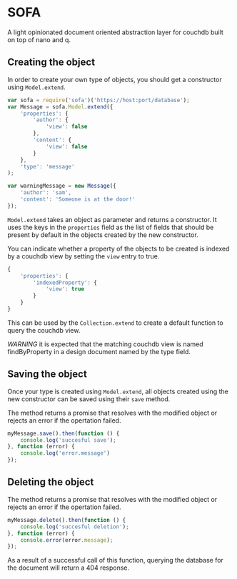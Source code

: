 # SOFA
A light opinionated document oriented abstraction layer for couchdb built on top of nano and q.

## Creating the  object
In order to create your own type of objects, you should get a constructor using ```Model.extend```.
```javascript
var sofa = require('sofa')('https://host:port/database');
var Message = sofa.Model.extend({
	'properties': {
        'author': {
            'view': false
        }, 
        'content': {
            'view': false
        }
    },
	'type': 'message'
);

var warningMessage = new Message({
	'author': 'sam',
	'content': 'Someone is at the door!'
});
```
```Model.extend``` takes an object as parameter and returns a constructor. It uses the keys in the ```properties``` field as the list of fields that should be present by default in the objects created by the new constructor.

You can indicate whether a property of the objects to be created is indexed by a couchdb view by setting the ```view``` entry to true.
```javascript
{
    'properties': {
        'indexedProperty': {
            'view': true
        }
    }
}
```
This can be used by the ```Collection.extend``` to create a default function to query the couchdb view.

*WARNING* it is expected that the matching couchdb view is named findByProperty in a design document named by the type field.

## Saving the object
Once your type is created using ```Model.extend```, all objects created using the new constructor can be saved using their ```save``` method.

The method returns a promise that resolves with the modified object or rejects an error if the opertation failed.
```javascript
myMessage.save().then(function () {
    console.log('succesful save');
}, function (error) {
    console.log('error.message')
});
```

## Deleting the object
The method returns a promise that resolves with the modified object or rejects an error if the opertation failed.
```javascript
myMessage.delete().then(function () {
    console.log('succesful deletion');
}, function (error) {
    console.error(error.message);
});
```

As a result of a successful call of this function, querying the database for the document  will return a 404 response.
